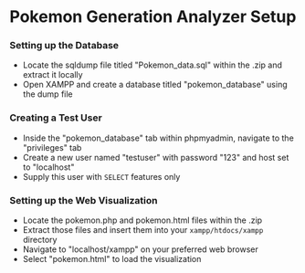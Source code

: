# Pokemon Generation Analyzer Setup
### Setting up the Database
- Locate the sqldump file titled "Pokemon_data.sql" within the .zip and extract it locally
- Open XAMPP and create a database titled "pokemon_database" using the dump file

### Creating a Test User
- Inside the "pokemon_database" tab within phpmyadmin, navigate to the "privileges" tab
- Create a new user named "testuser" with password "123" and host set to "localhost"
- Supply this user with `SELECT` features only

### Setting up the Web Visualization
- Locate the pokemon.php and pokemon.html files within the .zip
- Extract those files and insert them into your `xampp/htdocs/xampp` directory
- Navigate to "localhost/xampp" on your preferred web browser
- Select "pokemon.html" to load the visualization 
